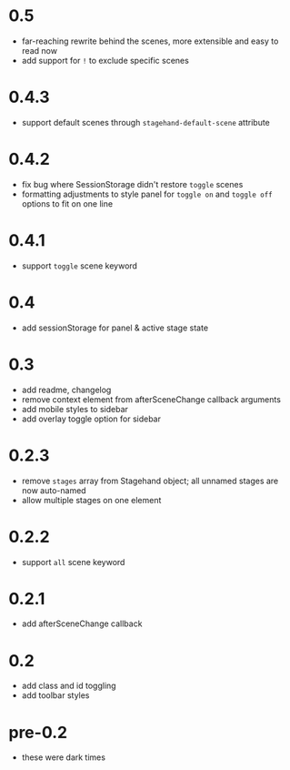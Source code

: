 # 0.5

- far-reaching rewrite behind the scenes, more extensible and easy to read now
- add support for `!` to exclude specific scenes

# 0.4.3

- support default scenes through `stagehand-default-scene` attribute

# 0.4.2

- fix bug where SessionStorage didn't restore `toggle` scenes
- formatting adjustments to style panel for `toggle on` and `toggle off` options to fit on one line

# 0.4.1

- support `toggle` scene keyword

# 0.4

- add sessionStorage for panel & active stage state

# 0.3

- add readme, changelog
- remove context element from afterSceneChange callback arguments
- add mobile styles to sidebar
- add overlay toggle option for sidebar

# 0.2.3

- remove `stages` array from Stagehand object; all unnamed stages are now auto-named
- allow multiple stages on one element

# 0.2.2

- support `all` scene keyword

# 0.2.1

- add afterSceneChange callback

# 0.2

- add class and id toggling
- add toolbar styles

# pre-0.2

- these were dark times
